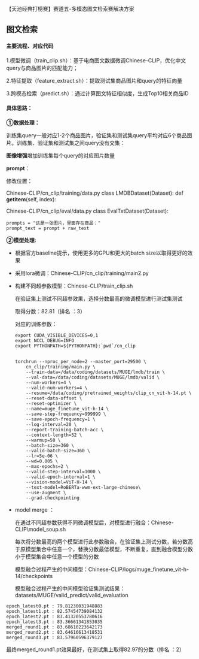 
【天池经典打榜赛】赛道五-多模态图文检索赛解决方案

## 图文检索

#### **主要流程、对应代码**

1.模型微调（train_clip.sh）：基于电商图文数据微调Chinese-CLIP，优化中文query与商品图片的匹配能力；

2.特征提取（feature_extract.sh）：提取测试集商品图片和query的特征向量

3.跨模态检索（predict.sh）：通过计算图文特征相似度，生成Top10相关商品ID



#### 具体思路：

**①数据处理：**

训练集query一般对应1-2个商品图片，验证集和测试集query平均对应6个商品图片。训练集、验证集和测试集之间query没有交集：

**图像增强**增加训练集每个query的对应图片数量

**prompt**：

修改位置：

Chinese-CLIP/cn_clip/training/data.py  class LMDBDataset(Dataset):    def __getitem__(self, index):

Chinese-CLIP/cn_clip/eval/data.py  class EvalTxtDataset(Dataset):

```
prompts = "这是一张图片，里面存在商品："
prompt_text = prompt + raw_text
```



**②模型处理:**

- 根据官方baseline提示，使用更多的GPU和更大的batch size以取得更好的效果

- 采用lora微调：Chinese-CLIP/cn_clip/training/main2.py

- 构建不同超参数模型：Chinese-CLIP/train_clip.sh

  在验证集上测试不同超参效果，选择分数最高的微调模型进行测试集测试

  取得分数：82.81（排名 ：3） 

  对应的训练参数：

  ```
  export CUDA_VISIBLE_DEVICES=0,1
  export NCCL_DEBUG=INFO
  export PYTHONPATH=${PYTHONPATH}:`pwd`/cn_clip
  
  
  torchrun --nproc_per_node=2 --master_port=29500 \
      cn_clip/training/main.py \
      --train-data=/data/coding/datasets/MUGE/lmdb/train \
      --val-data=/data/coding/datasets/MUGE/lmdb/valid \
      --num-workers=4 \
      --valid-num-workers=4 \
      --resume=/data/coding/pretrained_weights/clip_cn_vit-h-14.pt \
      --reset-data-offset \
      --reset-optimizer \
      --name=muge_finetune_vit-h-14 \
      --save-step-frequency=999999 \
      --save-epoch-frequency=1 \
      --log-interval=20 \
      --report-training-batch-acc \
      --context-length=52 \
      --warmup=50 \
      --batch-size=360 \
      --valid-batch-size=360 \
      --lr=5e-06 \
      --wd=0.005 \
      --max-epochs=2 \
      --valid-step-interval=1000 \
      --valid-epoch-interval=1 \
      --vision-model=ViT-H-14 \
      --text-model=RoBERTa-wwm-ext-large-chinese\
      --use-augment \
      --grad-checkpointing
  ```

- model merge ：

  在通过不同超参数获得不同微调模型后，对模型进行融合：Chinese-CLIP\model_soup.sh

  每次将分数最高的两个模型进行此参数融合，在验证集上测试分数，若分数高于原模型集合中任意一个，替换分数最低模型，不断重复，直到融合模型分数小于模型集合中任意一个模型的分数

  模型融合过程产生的中间模型：Chinese-CLIP/logs/muge_finetune_vit-h-14/checkpoints

  模型融合过程产生的中间模型验证集测试结果：datasets/MUGE/valid_predict/valid_evaluation

```
epoch_latest0.pt : 79.81230031948883
epoch_latest1.pt : 82.57454739084132
epoch_latest2.pt : 83.41320553780616
epoch_latest3.pt : 83.36661341853035
merged_round1.pt : 83.68610223642173
merged_round2.pt : 83.64616613418531
merged_round3.pt : 83.57960596379127
```

最终merged_round1.pt效果最好，在测试集上取得82.97的分数（排名 ：2） 

